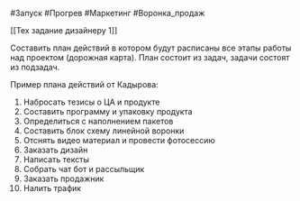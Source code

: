#Запуск #Прогрев #Маркетинг #Воронка_продаж

[[Тех задание дизайнеру 1]]

Составить план действий в котором будут расписаны все этапы работы над проектом (дорожная карта).
План состоит из задач, задачи состоят из подзадач.

Пример плана действий от Кадырова:
1. Набросать тезисы о ЦА и продукте
2. Составить программу и упаковку продукта
3. Определиться с наполнением пакетов
4. Составить блок схему линейной воронки
5. Отснять видео материал и провести фотосессию
6. Заказать дизайн
7. Написать тексты
8. Собрать чат бот и рассыльщик
9. Заказать продажник
10. Налить трафик
